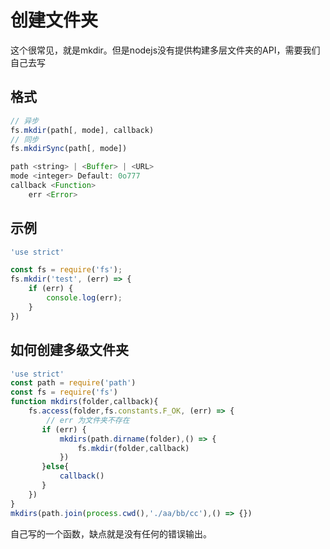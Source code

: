 # 创建文件夹
这个很常见，就是mkdir。但是nodejs没有提供构建多层文件夹的API，需要我们自己去写

## 格式
```js
// 异步
fs.mkdir(path[, mode], callback)
// 同步
fs.mkdirSync(path[, mode])

path <string> | <Buffer> | <URL>
mode <integer> Default: 0o777
callback <Function>
    err <Error>
```
## 示例
```js
'use strict'

const fs = require('fs');
fs.mkdir('test', (err) => {
    if (err) {
        console.log(err);
    }
})
```
## 如何创建多级文件夹
```js
'use strict'
const path = require('path')
const fs = require('fs')
function mkdirs(folder,callback){
    fs.access(folder,fs.constants.F_OK, (err) => {
        // err 为文件夹不存在
       if (err) {
           mkdirs(path.dirname(folder),() => {
               fs.mkdir(folder,callback)
           })
       }else{
           callback()
       }
    })
}
mkdirs(path.join(process.cwd(),'./aa/bb/cc'),() => {})
```
自己写的一个函数，缺点就是没有任何的错误输出。
